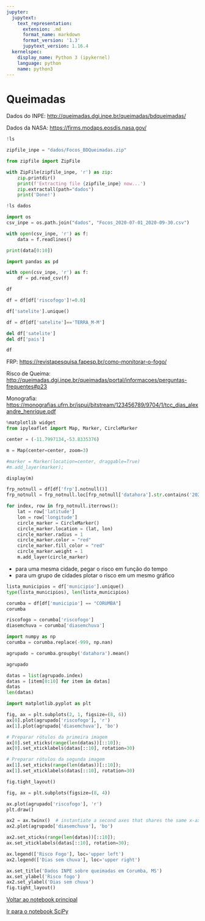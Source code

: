 ```yaml
---
jupyter:
  jupytext:
    text_representation:
      extension: .md
      format_name: markdown
      format_version: '1.3'
      jupytext_version: 1.16.4
  kernelspec:
    display_name: Python 3 (ipykernel)
    language: python
    name: python3
---
```


# Queimadas


Dados do INPE: http://queimadas.dgi.inpe.br/queimadas/bdqueimadas/

Dados da NASA: https://firms.modaps.eosdis.nasa.gov/

```python
!ls
```

```python
zipfile_inpe = "dados/Focos_BDQueimadas.zip"
```

```python
from zipfile import ZipFile
```

```python
with ZipFile(zipfile_inpe, 'r') as zip: 
    zip.printdir() 
    print(f'Extracting file {zipfile_inpe} now...') 
    zip.extractall(path="dados") 
    print('Done!')
```

```python
!ls dados
```

```python
import os
csv_inpe = os.path.join("dados", "Focos_2020-07-01_2020-09-30.csv")
```

```python
with open(csv_inpe, 'r') as f:
    data = f.readlines()
```

```python
print(data[0:10])
```

```python
import pandas as pd
```

```python
with open(csv_inpe, 'r') as f:
    df = pd.read_csv(f)
```

```python
df
```

```python
df = df[df['riscofogo']!=0.0]
```

```python
df['satelite'].unique()
```

```python
df = df[df['satelite']=='TERRA_M-M']
```

```python
del df['satelite']
del df['pais']
```

```python
df
```

FRP: https://revistapesquisa.fapesp.br/como-monitorar-o-fogo/

Risco de Queima: http://queimadas.dgi.inpe.br/queimadas/portal/informacoes/perguntas-frequentes#p23

Monografia: https://monografias.ufrn.br/jspui/bitstream/123456789/9704/1/tcc_dias_alexandre_henrique.pdf

```python
%matplotlib widget
from ipyleaflet import Map, Marker, CircleMarker

center = (-11.7997134,-53.8335376)

m = Map(center=center, zoom=3)

#marker = Marker(location=center, draggable=True)
#m.add_layer(marker);

display(m)
```

```python
frp_notnull = df[df['frp'].notnull()]
frp_notnull = frp_notnull.loc[frp_notnull['datahora'].str.contains('2020/09/30')]
```

```python
for index, row in frp_notnull.iterrows():
    lat = row['latitude']
    lon = row['longitude']
    circle_marker = CircleMarker()
    circle_marker.location = (lat, lon)
    circle_marker.radius = 1
    circle_marker.color = "red"
    circle_marker.fill_color = "red"
    circle_marker.weight = 1
    m.add_layer(circle_marker)
```

- para uma mesma cidade, pegar o risco em função do tempo
- para um grupo de cidades plotar o risco em um mesmo gráfico

```python
lista_municipios = df['municipio'].unique()
type(lista_municipios), len(lista_municipios)
```

```python
corumba = df[df['municipio'] == "CORUMBA"]
corumba
```

```python
riscofogo = corumba['riscofogo']
diasemchuva = corumba['diasemchuva']
```

```python
import numpy as np
corumba = corumba.replace(-999, np.nan)
```

```python
agrupado = corumba.groupby('datahora').mean()
```

```python
agrupado
```

```python
datas = list(agrupado.index)
datas = [item[0:10] for item in datas]
datas
len(datas)
```

```python
import matplotlib.pyplot as plt

fig, ax = plt.subplots(2, 1, figsize=(8, 6))
ax[0].plot(agrupado['riscofogo'], 'r')
ax[1].plot(agrupado['diasemchuva'], 'bo')

# Preparar rótulos da primeira imagem
ax[0].set_xticks(range(len(datas))[::10]);
ax[0].set_xticklabels(datas[::10], rotation=30)

# Preparar rótulos da segunda imagem
ax[1].set_xticks(range(len(datas))[::10]);
ax[1].set_xticklabels(datas[::10], rotation=30)

fig.tight_layout()
```

```python
fig, ax = plt.subplots(figsize=(8, 4))

ax.plot(agrupado['riscofogo'], 'r')
plt.draw()

ax2 = ax.twinx()  # instantiate a second axes that shares the same x-axis
ax2.plot(agrupado['diasemchuva'], 'bo')

ax2.set_xticks(range(len(datas))[::10]);
ax.set_xticklabels(datas[::10], rotation=30);

ax.legend(['Risco Fogo'], loc='upper left')
ax2.legend(['Dias sem chuva'], loc='upper right')

ax.set_title('Dados INPE sobre queimadas em Corumba, MS')
ax.set_ylabel('Risco fogo')
ax2.set_ylabel('Dias sem chuva')
fig.tight_layout()
```

[Voltar ao notebook principal](00-Tutorial_Python_Sul_2024.md)

[Ir para o notebook SciPy](06-Tutorial_SciPy.md)

```python

```
